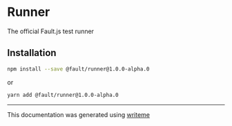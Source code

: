 # Runner

The official Fault.js test runner

## Installation

```bash
npm install --save @fault/runner@1.0.0-alpha.0
```
or
```bash
yarn add @fault/runner@1.0.0-alpha.0
```

---
This documentation was generated using [writeme](https://www.npmjs.com/package/@pshaw/writeme)

